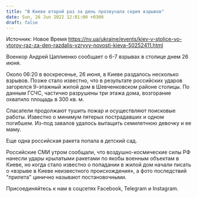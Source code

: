 ```yaml
---
title: "В Киеве второй раз за день прозвучала серия взрывов"
date: Sun, 26 Jun 2022 12:01:00 +0300
draft: false
---
```

Источник: Новое Время https://nv.ua/ukraine/events/kiev-v-stolice-vo-vtoroy-raz-za-den-razdalis-vzryvy-novosti-kieva-50252411.html


Военкор Андрей Цаплиенко сообщает о 6-7 взрывах в столице днем 26 июня.

Около 06:20 в воскресенье, 26 июня, в Киеве раздалось несколько взрывов. Позже стало известно, что в результате российских ударов загорелся 9-этажный жилой дом в Шевченковском районе столицы. По данным ГСЧС, частично разрушены три этажа дома, возгорание охватило площадь в 300 кв. м.

Спасатели продолжают тушить пожар и осуществляют поисковые работы. Известно о минимум пятерых пострадавших и одном погибшем. Из-под завалов удалось вытащить семилетнюю девочку и ее маму.

Еще одна российская ракета попала в детский сад.

Российские СМИ утром сообщали, что воздушно-космические силы РФ нанесли удары крылатыми ракетами по якобы военным объектам в Киеве, но когда стало известно о попадании в жилой дом начали писать о «взрыве в Киеве неизвестного происхождения», а фото последствий "прилета" цинично называют постановочными.

Присоединяйтесь к нам в соцсетях Facebook, Telegram и Instagram.
